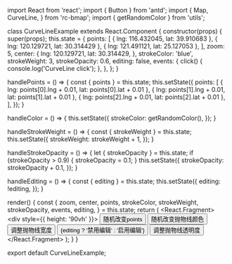 import React from 'react';
import { Button } from 'antd';
import {
  Map,
  CurveLine,
} from 'rc-bmap';
import { getRandomColor } from 'utils';

class CurveLineExample extends React.Component {
  constructor(props) {
    super(props);
    this.state = {
      points: [
        { lng: 116.432045, lat: 39.910683 },
        { lng: 120.129721, lat: 30.314429 },
        { lng: 121.491121, lat: 25.127053 },
      ],
      zoom: 5,
      center: {
        lng: 120.129721,
        lat: 30.314429,
      },
      strokeColor: 'blue',
      strokeWeight: 3,
      strokeOpacity: 0.6,
      editing: false,
      events: {
        click() {
          console.log('CurveLine click');
        },
      },
    };
  }

  handlePoints = () => {
    const { points } = this.state;
    this.setState({
      points: [
        { lng: points[0].lng + 0.01, lat: points[0].lat + 0.01 },
        { lng: points[1].lng + 0.01, lat: points[1].lat + 0.01 },
        { lng: points[2].lng + 0.01, lat: points[2].lat + 0.01 },
      ],
    });
  }

  handleColor = () => {
    this.setState({
      strokeColor: getRandomColor(),
    });
  }

  handleStrokeWeight = () => {
    const { strokeWeight } = this.state;
    this.setState({
      strokeWeight: strokeWeight + 1,
    });
  }

  handleStrokeOpacity = () => {
    let { strokeOpacity } = this.state;
    if (strokeOpacity > 0.9) {
      strokeOpacity = 0.1;
    }
    this.setState({
      strokeOpacity: strokeOpacity + 0.1,
    });
  }

  handleEditing = () => {
    const { editing } = this.state;
    this.setState({
      editing: !editing,
    });
  }

  render() {
    const {
      zoom, center, points, strokeColor, strokeWeight, strokeOpacity, events, editing,
    } = this.state;
    return (
      <React.Fragment>
        <div style={{ height: '90vh' }}>
          <Map
            ak="dbLUj1nQTvDvKXkov5fhnH5HIE88RUEO"
            scrollWheelZoom
            zoom={zoom}
            center={center}
          >
            <CurveLine
              points={points}
              strokeColor={strokeColor}
              strokeWeight={strokeWeight}
              strokeOpacity={strokeOpacity}
              editing={editing}
              events={events}
            />
          </Map>
          <Button onClick={this.handlePoints}>随机改变points</Button>
          <Button onClick={this.handleColor}>随机改变抛物线颜色</Button>
          <Button onClick={this.handleStrokeWeight}>调整抛物线宽度</Button>
          <Button onClick={this.handleEditing}>{editing ? '禁用编辑' : '启用编辑'}</Button>
          <Button onClick={this.handleStrokeOpacity}>调整抛物线透明度</Button>
        </div>
      </React.Fragment>
    );
  }
}

export default CurveLineExample;
